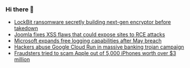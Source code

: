 ### Hi there 👋

<!--START_SECTION:feed-->
* [LockBit ransomware secretly building next-gen encryptor before takedown](https://www.bleepingcomputer.com/news/security/lockbit-ransomware-secretly-building-next-gen-encryptor-before-takedown/)
* [Joomla fixes XSS flaws that could expose sites to RCE attacks](https://www.bleepingcomputer.com/news/security/joomla-fixes-xss-flaws-that-could-expose-sites-to-rce-attacks/)
* [Microsoft expands free logging capabilities after May breach](https://www.bleepingcomputer.com/news/security/microsoft-expands-free-logging-capabilities-after-may-breach/)
* [Hackers abuse Google Cloud Run in massive banking trojan campaign](https://www.bleepingcomputer.com/news/security/hackers-abuse-google-cloud-run-in-massive-banking-trojan-campaign/)
* [Fraudsters tried to scam Apple out of 5,000 iPhones worth over $3 million](https://www.bleepingcomputer.com/news/security/fraudsters-tried-to-scam-apple-out-of-5-000-iphones-worth-over-3-million/)
<!--END_SECTION:feed-->

<!--
**frankenk/frankenk** is a ✨ _special_ ✨ repository because its `README.md` (this file) appears on your GitHub profile.

Here are some ideas to get you started:

- 🔭 I’m currently working on ...
- 🌱 I’m currently learning ...
- 👯 I’m looking to collaborate on ...
- 🤔 I’m looking for help with ...
- 💬 Ask me about ...
- 📫 How to reach me: ...
- 😄 Pronouns: ...
- ⚡ Fun fact: ...
-->



